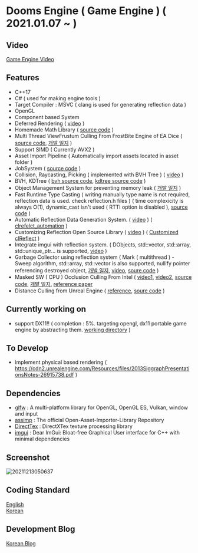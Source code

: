 # Dooms Engine ( Game Engine ) ( 2021.01.07 ~ )
  
## Video

[Game Engine Video](https://youtube.com/playlist?list=PLUg9a0kyCgTR3OhYZYSMauDmjv6D96pVz)              

## Features

  * C++17
  * C# ( used for making engine tools )    
  * Target Compiler : MSVC ( clang is used for generating reflection data )
  * OpenGL
  * Component based System
  * Deferred Rendering ( [video](https://youtu.be/TU9P8gcKsi8) )
  * Homemade Math Library ( [source code](https://github.com/SungJJinKang/LightMath_Cpp) )     
  * Multi Thread ViewFrustum Culling From FrostBite Engine of EA Dice ( [source code](https://github.com/SungJJinKang/EveryCulling/tree/main/CullingModule/ViewFrustumCulling), [개발 일지](https://sungjjinkang.github.io/doom/c++/computergraphics/game/2021/04/02/viewfrustumculling.html) )
  * Support SIMD ( Currently AVX2 )
  * Asset Import Pipeline ( Automatically import assets located in asset folder )
  * JobSystem ( [source code](https://github.com/SungJJinKang/JobSystem_cpp) )
  * Collision, Raycasting, Picking ( implemented with BVH Tree ) ( [video](https://youtu.be/ZASdCIKeG6s) )
  * BVH, KDTree ( [bvh source code](https://github.com/SungJJinKang/DoomsEngine/tree/main/Doom3/Source/Core/utility/BVH), [kdtree source code](https://github.com/SungJJinKang/DoomsEngine/tree/main/Doom3/Source/Core/utility/KDTree) )                          
  * Object Management System for preventing memory leak ( [개발 일지](https://sungjjinkang.github.io/computerscience/gameengine/2021/09/25/dangling_pointer.html) )
  * Fast Runtime Type Casting ( writing manually type name is not required, reflection data is used. check reflection.h files ) ( time complexicity is always O(1), dynamic_cast isn't used ( RTTI option is disabled ), [source code](https://github.com/SungJJinKang/Fast_Runtime_TypeCasting_cpp) )        
  * Automatic Reflection Data Generation System. ( [video](https://youtu.be/KGihaYTzqG8) ) ( [clrefelct_automation](https://github.com/SungJJinKang/clReflect_automation) )
  * Customizing Reflection Open Source Library ( [video](https://youtu.be/9DKGvkdR6zw) ) ( [Customized clReflect](https://github.com/SungJJinKang/clReflect_ForDoomsEngine) )
  * Integrate imgui with reflection system. ( DObjects, std::vector, std::array, std::unique_ptr... is supported, [video](https://youtu.be/wxZIGoTRcpo) )
  * Garbage Collector using reflection system ( Mark ( multithread ) - Sweep algorithm, std::array, std::vector is also supported, nullify pointer referencing destroyed object, [개발 일지](https://sungjjinkang.github.io/computerscience/2021/12/01/reflection_gc.html), [video](https://youtu.be/E4CNOIXYQnQ), [soure code](https://github.com/SungJJinKang/DoomsEngine/tree/main/Doom3/Source/Core/GarbageCollector) )
  * Masked SW ( CPU ) Occlusion Culling From Intel ( [video1](https://youtu.be/tMgokVljvAY), [video2](https://youtu.be/1IKTXsSLJ5g), [source code](https://github.com/SungJJinKang/EveryCulling/tree/main/CullingModule/MaskedSWOcclusionCulling), [개발 일지](https://sungjjinkang.github.io/computerscience/computergraphics/2021/12/31/masked_sw_occlusion_culling.html), [reference paper](https://software.intel.com/content/dam/develop/external/us/en/documents/masked-software-occlusion-culling.pdf] )        
  * Distance Culling from Unreal Engine ( [reference](https://docs.unrealengine.com/en-US/RenderingAndGraphics/VisibilityCulling/CullDistanceVolume/index.html), [soure code](https://github.com/SungJJinKang/EveryCulling/tree/main/CullingModule/DistanceCulling) )         
  
## Currently working on     
        
  * support DX11!! ( completion : 5%. targeting opengl, dx11 portable game engine by abstracting them. [working directory](https://github.com/SungJJinKang/DoomsEngine/tree/d3d11_work) )             
           
## To Develop
       
  * implement physical based rendering ( https://cdn2.unrealengine.com/Resources/files/2013SiggraphPresentationsNotes-26915738.pdf )             
                 
## Dependencies            
             
  * [glfw](https://github.com/glfw/glfw) : A multi-platform library for OpenGL, OpenGL ES, Vulkan, window and input                     
  * [assimp](https://github.com/assimp/assimp) : The official Open-Asset-Importer-Library Repository                    
  * [DirectTex](https://github.com/microsoft/DirectXTex) : DirectXTex texture processing library                    
  * [imgui](https://github.com/ocornut/imgui) : Dear ImGui: Bloat-free Graphical User interface for C++ with minimal dependencies                    
                   
## Screenshot
![20211213050637](https://user-images.githubusercontent.com/33873804/145727751-74daefb4-a6b1-4b3c-94d3-56a52c5c0861.png)

## Coding Standard

[English](https://docs.google.com/document/d/1cT8EPgMXe0eopeHvwuFmbHG4TJr5kUmcovkr5irQZmo/edit)   
[Korean](https://docs.popekim.com/ko/coding-standards/cpp)


## Development Blog

[Korean Blog](https://sungjjinkang.github.io/) 
